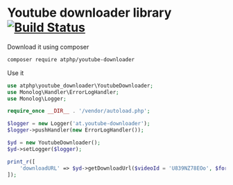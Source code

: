 Youtube downloader library [![Build Status](https://travis-ci.org/atphp/youtube-downloader.svg?branch=v0.1)](https://travis-ci.org/atphp/youtube-downloader)
=======

Download it using composer

```bash
composer require atphp/youtube-downloader
```

Use it

```php
use atphp\youtube_downloader\YoutubeDownloader;
use Monolog\Handler\ErrorLogHandler;
use Monolog\Logger;

require_once __DIR__ . '/vendor/autoload.php';

$logger = new Logger('at.youtube-downloader');
$logger->pushHandler(new ErrorLogHandler());

$yd = new YoutubeDownloader();
$yd->setLogger($logger);

print_r([
    'downloadURL' => $yd->getDownloadUrl($videoId = 'U839NZ78EOo', $format = 'best')
]);
```
